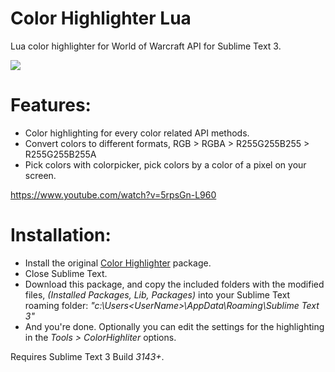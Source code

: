 # Color Highlighter Lua
Lua color highlighter for World of Warcraft API for Sublime Text 3.

![](https://i.imgur.com/GCGpwwC.png)

# Features:
* Color highlighting for every color related API methods.
* Convert colors to different formats, RGB > RGBA > R255G255B255 > R255G255B255A
* Pick colors with colorpicker, pick colors by a color of a pixel on your screen.

https://www.youtube.com/watch?v=5rpsGn-L960

# Installation:
* Install the original [Color Highlighter](https://packagecontrol.io/packages/Color%20Highlighter) package.
* Close Sublime Text.
* Download this package, and copy the included folders with the modified files, *(Installed Packages, Lib, Packages)* into your Sublime Text roaming folder: *"c:\Users\<UserName>\AppData\Roaming\Sublime Text 3"*
* And you're done. Optionally you can edit the settings for the highlighting in the *Tools > ColorHighliter* options.


Requires Sublime Text 3 Build *3143+*.
